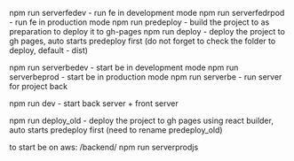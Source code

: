 npm run serverfedev - run fe in development mode
npm run serverfedrpod - run fe in production mode
npm run predeploy - build the project to as preparation to deploy it to gh-pages
npm run deploy - deploy the project to gh pages, auto starts predeploy first (do not forget to check the folder to deploy, default - dist)

npm run serverbedev - start be in development mode
npm run serverbeprod - start be in production mode
npm run serverbe - run server for project back

npm run dev - start back server + front server

npm run deploy_old - deploy the project to gh pages using react builder, auto starts predeploy first (need to rename predeploy_old)



to start be on aws:
/backend/ npm run serverprodjs
